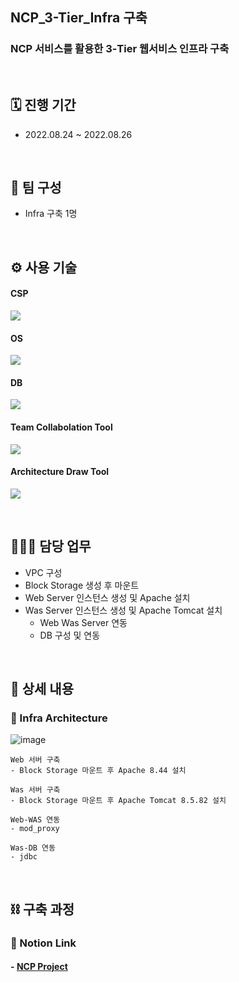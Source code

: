 ## NCP_3-Tier_Infra 구축
### NCP 서비스를 활용한 3-Tier 웹서비스 인프라 구축

</br>

## 🗓️ 진행 기간
- 2022.08.24 ~ 2022.08.26

</br>

## 👥 팀 구성
- Infra 구축 1명

</br>

## ⚙️ 사용 기술
#### CSP
<img src="https://img.shields.io/badge/Naver NCP-03C75A?style=for-the-badge&logo=Naver&logoColor=white"> <!--NCP-->

#### OS
<img src="https://img.shields.io/badge/CentOS-262577?style=for-the-badge&logo=CentOS&logoColor=white"> <!--CentOS-->

#### DB
<img src="https://img.shields.io/badge/mysql-4479A1?style=for-the-badge&logo=mysql&logoColor=white">  <!--mysql-->

#### Team Collabolation Tool
<img src="https://img.shields.io/badge/Notion-000000?style=for-the-badge&logo=Notion&logoColor=white"> <!--Notion-->

#### Architecture Draw Tool
<img src="https://img.shields.io/badge/Drawio-000000?style=for-the-badge&logo=Drawio&logoColor=white"> <!--Draw.io-->

</br>


## 🙋🏻‍♂️ 담당 업무
- VPC 구성
- Block Storage 생성 후 마운트
- Web Server 인스턴스 생성 및 Apache 설치
- Was Server 인스턴스 생성 및 Apache Tomcat 설치
    - Web Was Server 연동
    - DB 구성 및 연동

</br>

## 📝 상세 내용 
### 📌 Infra Architecture
![image](https://user-images.githubusercontent.com/117608997/215604392-9ba6c27a-f2cc-4c16-bce0-8d1a3a2c575b.png)
```
Web 서버 구축
- Block Storage 마운트 후 Apache 8.44 설치

Was 서버 구축
- Block Storage 마운트 후 Apache Tomcat 8.5.82 설치

Web-WAS 연동
- mod_proxy

Was-DB 연동
- jdbc
```

</br>

## ⛓️ 구축 과정
### 🔗 Notion Link
#### - [NCP Project](https://glen-party-257.notion.site/NCP-b08ecfc37232433f9acca9105e682b3f)
</br>
